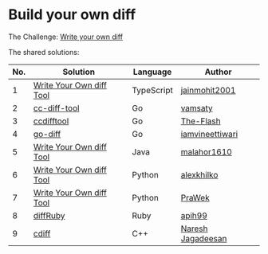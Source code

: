 # Build your own diff

The Challenge: [Write your own diff](https://codingchallenges.fyi/challenges/challenge-diff)

The shared solutions:

| No. | Solution | Language | Author |
|-----|----------|----------|--------|
| 1 | [Write Your Own diff Tool](https://github.com/jainmohit2001/coding-challenges/tree/master/src/13) | TypeScript | [jainmohit2001](https://github.com/jainmohit2001) |
| 2 | [cc-diff-tool](https://github.com/vamsaty/cc-diff-tool) | Go | [vamsaty](https://github.com/vamsaty) |
| 3 | [ccdifftool](https://github.com/The-Flash/ccdifftool) | Go | [The-Flash](https://github.com/The-Flash) |
| 4 | [go-diff](https://github.com/iamvineettiwari/go-diff) | Go | [iamvineettiwari](https://github.com/iamvineettiwari) |
| 5 | [Write Your Own diff Tool](https://github.com/malahor1610/Differ) | Java | [malahor1610](https://github.com/malahor1610) |
| 6 | [Write Your Own diff Tool](https://github.com/alexkhilko/diff) | Python | [alexkhilko](https://github.com/alexkhilko) |
| 7 | [Write Your Own diff Tool](https://github.com/PraWek/diff-tool) | Python | [PraWek](https://github.com/PraWek) |
| 8 | [diffRuby](https://github.com/apih99/diffRuby) | Ruby | [apih99](https://github.com/apih99) |
| 9 | [cdiff](https://github.com/Infinage/cpp-experiments/blob/main/cli/cdiff.cpp) | C++ | [Naresh Jagadeesan](https://github.com/Infinage) |

